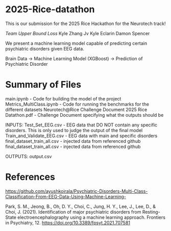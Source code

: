 # 2025-Rice-datathon

This is our submission for the 2025 Rice Hackathon for the Neurotech track!

*Team Upper Bound Loss*
Kyle Zhang
Jv Kyle Eclarin
Damon Spencer

We present a machine learning model capable of predicting certain psychiatric disorders given EEG data.

Brain Data -> Machine Learning Model (XGBoost) -> Prediction of Psychiatric Disorder

# Summary of Files

main.ipynb - Code for building the model of the project
Metrics_MultiClass.ipynb - Code for running the benchmarks for the different datasets
Neurotech@Rice Challenge Document 2025 Rice Datathon.pdf - Challenge Document specifying what the outputs should be

INPUTS:
Test_Set_EEG.csv - EEG data that DO NOT contain any specific disorders. This is only used to judge the output of the final model
Train_and_Validate_EEG.csv - EEG data with main and specific disorders
final_dataset_train_all.csv - injected data from referenced github
final_dataset_train_all.csv - injected data from referenced github

OUTPUTS:
output.csv


# References

https://github.com/ayushkoirala/Psychiatric-Disorders-Multi-Class-Classification-From-EEG-Data-Using-Machine-Learning-

Park, S. M., Jeong, B., Oh, D. Y., Choi, C., Jung, H. Y., Lee, J., Lee, D., & Choi, J. (2021). Identification of major psychiatric disorders from Resting-State electroencephalography using a machine learning approach. Frontiers in Psychiatry, 12. https://doi.org/10.3389/fpsyt.2021.707581

